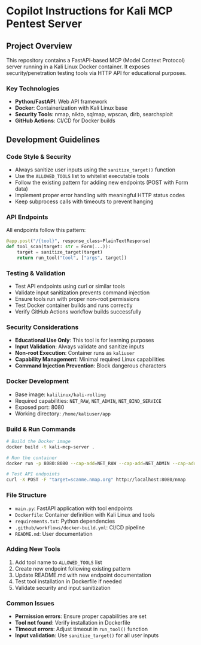 # Copilot Instructions for Kali MCP Pentest Server

## Project Overview
This repository contains a FastAPI-based MCP (Model Context Protocol) server running in a Kali Linux Docker container. It exposes security/penetration testing tools via HTTP API for educational purposes.

### Key Technologies
- **Python/FastAPI**: Web API framework
- **Docker**: Containerization with Kali Linux base
- **Security Tools**: nmap, nikto, sqlmap, wpscan, dirb, searchsploit
- **GitHub Actions**: CI/CD for Docker builds

## Development Guidelines

### Code Style & Security
- Always sanitize user inputs using the `sanitize_target()` function
- Use the `ALLOWED_TOOLS` list to whitelist executable tools
- Follow the existing pattern for adding new endpoints (POST with Form data)
- Implement proper error handling with meaningful HTTP status codes
- Keep subprocess calls with timeouts to prevent hanging

### API Endpoints
All endpoints follow this pattern:
```python
@app.post("/{tool}", response_class=PlainTextResponse)
def tool_scan(target: str = Form(...)):
    target = sanitize_target(target)
    return run_tool("tool", ["args", target])
```

### Testing & Validation
- Test API endpoints using curl or similar tools
- Validate input sanitization prevents command injection
- Ensure tools run with proper non-root permissions
- Test Docker container builds and runs correctly
- Verify GitHub Actions workflow builds successfully

### Security Considerations
- **Educational Use Only**: This tool is for learning purposes
- **Input Validation**: Always validate and sanitize inputs
- **Non-root Execution**: Container runs as `kaliuser`
- **Capability Management**: Minimal required Linux capabilities
- **Command Injection Prevention**: Block dangerous characters

### Docker Development
- Base image: `kalilinux/kali-rolling`
- Required capabilities: `NET_RAW`, `NET_ADMIN`, `NET_BIND_SERVICE`
- Exposed port: 8080
- Working directory: `/home/kaliuser/app`

### Build & Run Commands
```bash
# Build the Docker image
docker build -t kali-mcp-server .

# Run the container
docker run -p 8080:8080 --cap-add=NET_RAW --cap-add=NET_ADMIN --cap-add=NET_BIND_SERVICE kali-mcp-server

# Test API endpoints
curl -X POST -F "target=scanme.nmap.org" http://localhost:8080/nmap
```

### File Structure
- `main.py`: FastAPI application with tool endpoints
- `Dockerfile`: Container definition with Kali Linux and tools
- `requirements.txt`: Python dependencies
- `.github/workflows/docker-build.yml`: CI/CD pipeline
- `README.md`: User documentation

### Adding New Tools
1. Add tool name to `ALLOWED_TOOLS` list
2. Create new endpoint following existing pattern
3. Update README.md with new endpoint documentation
4. Test tool installation in Dockerfile if needed
5. Validate security and input sanitization

### Common Issues
- **Permission errors**: Ensure proper capabilities are set
- **Tool not found**: Verify installation in Dockerfile
- **Timeout errors**: Adjust timeout in `run_tool()` function
- **Input validation**: Use `sanitize_target()` for all user inputs
